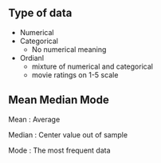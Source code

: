 ## Type of data

- Numerical
- Categorical
  - No numerical meaning
- Ordianl
  - mixture of numerical and categorical
  - movie ratings on 1-5 scale

## Mean Median Mode

Mean : Average

Median : Center value out of sample

Mode : The most frequent data
